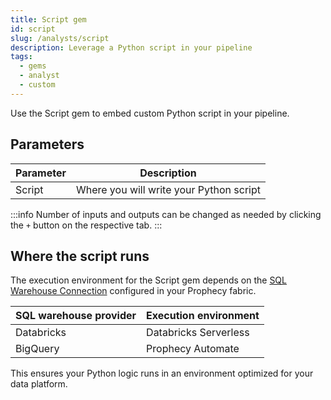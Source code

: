 ```yaml
---
title: Script gem
id: script
slug: /analysts/script
description: Leverage a Python script in your pipeline
tags:
  - gems
  - analyst
  - custom
---
```


Use the Script gem to embed custom Python script in your pipeline.

## Parameters

| Parameter | Description                             |
| --------- | --------------------------------------- |
| Script    | Where you will write your Python script |

:::info
Number of inputs and outputs can be changed as needed by clicking the `+` button on the respective tab.
:::

## Where the script runs

The execution environment for the Script gem depends on the [SQL Warehouse Connection](/administration/fabrics/prophecy-fabrics/#connections) configured in your Prophecy fabric.

| SQL warehouse provider | Execution environment |
| ---------------------- | --------------------- |
| Databricks             | Databricks Serverless |
| BigQuery               | Prophecy Automate     |

This ensures your Python logic runs in an environment optimized for your data platform.
